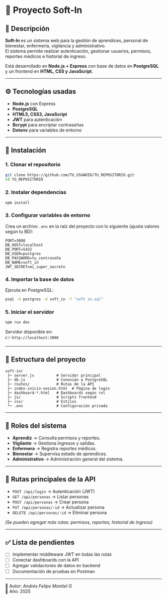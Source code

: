 # 📘 Proyecto Soft-In

## 📌 Descripción
**Soft-In** es un sistema web para la gestión de aprendices, personal de bienestar, enfermería, vigilancia y administrativo.  
El sistema permite realizar autenticación, gestionar usuarios, permisos, reportes médicos e historial de ingreso.  

Está desarrollado en **Node.js + Express** con base de datos en **PostgreSQL** y un frontend en **HTML, CSS y JavaScript**.

---

## ⚙️ Tecnologías usadas
- **Node.js** con Express  
- **PostgreSQL**  
- **HTML5, CSS3, JavaScript**  
- **JWT** para autenticación  
- **Bcrypt** para encriptar contraseñas  
- **Dotenv** para variables de entorno  

---

## 🚀 Instalación

### 1. Clonar el repositorio
```bash
git clone https://github.com/TU_USUARIO/TU_REPOSITORIO.git
cd TU_REPOSITORIO
```

### 2. Instalar dependencias
```bash
npm install
```

### 3. Configurar variables de entorno
Crea un archivo `.env` en la raíz del proyecto con lo siguiente (ajusta valores según tu BD):

```env
PORT=3000
DB_HOST=localhost
DB_PORT=5432
DB_USER=postgres
DB_PASSWORD=tu_contraseña
DB_NAME=soft_in
JWT_SECRET=mi_super_secreto
```

### 4. Importar la base de datos
Ejecuta en PostgreSQL:
```bash
psql -U postgres -d soft_in -f "soft in.sql"
```

### 5. Iniciar el servidor
```bash
npm run dev
```
Servidor disponible en:  
👉 `http://localhost:3000`

---

## 📂 Estructura del proyecto
```
soft-in/
 ├─ server.js          # Servidor principal
 ├─ db.js              # Conexión a PostgreSQL
 ├─ routes/            # Rutas de la API
 ├─ index-inicio-sesion.html  # Página de login
 ├─ dashboard-*.html   # Dashboards según rol
 ├─ js/                # Scripts frontend
 ├─ css/               # Estilos
 └─ .env               # Configuración privada
```

---

## 🔑 Roles del sistema
- **Aprendiz** → Consulta permisos y reportes.  
- **Vigilante** → Gestiona ingresos y salidas.  
- **Enfermera** → Registra reportes médicos.  
- **Bienestar** → Supervisa estado de aprendices.  
- **Administrativo** → Administración general del sistema.  

---

## 🧪 Rutas principales de la API
- `POST /api/login` → Autenticación (JWT)  
- `GET /api/personas` → Listar personas  
- `POST /api/personas` → Crear persona  
- `PUT /api/personas/:id` → Actualizar persona  
- `DELETE /api/personas/:id` → Eliminar persona  

*(Se pueden agregar más rutas: permisos, reportes, historial de ingreso)*  

---

## ✅ Lista de pendientes
- [ ] Implementar middleware JWT en todas las rutas  
- [ ] Conectar dashboards con la API  
- [ ] Agregar validaciones de datos en backend  
- [ ] Documentación de pruebas en Postman  

---

📌 Autor: *Andrés Felipe Montiel G*  
📅 Año: 2025  
